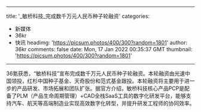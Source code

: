 
---
title: '_敏桥科技_完成数千万元人民币种子轮融资'
categories: 
 - 新媒体
 - 36kr
 - 快讯
headimg: 'https://picsum.photos/400/300?random=1801'
author: 36kr
comments: false
date: Mon, 17 Jan 2022 00:35:37 GMT
thumbnail: 'https://picsum.photos/400/300?random=1801'
---

<div>   
36氪获悉，“敏桥科技”宣布完成数千万元人民币种子轮融资。本轮融资由光速中国领投，红杉中国种子基金、天奇股份和范式基金跟投。本轮融资将主要用于进一步的产品研发、市场拓展和团队扩张。据官方介绍，敏桥科技核心产品PCP是配备了PLM（产品生命周期管理）+CAD全栈SaaS工具的数字化研发平台，能够支持汽车、航天等高端制造业实现高效数字化转型，并提升研发工程师的协同效率。  
</div>
            